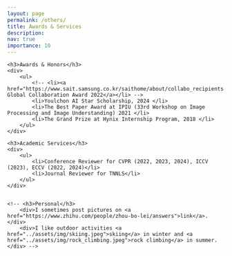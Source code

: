 ```yaml
---
layout: page
permalink: /others/
title: Awards & Services
description: 
nav: true
importance: 10
---
```

<div>

    <h3>Awards & Honors</h3>
	<div>
        <ul>
            <!-- <li><a href="https://www.sait.samsung.co.kr/saithome/about/collabo_recipients.do">Samsung Global Collaboration Award 2022</a></li> -->
            <li>Youlchon AI Star Scholarship, 2024 </li>
            <li>The Best Paper Award at IPIU (33rd Workshop on Image Processing and Image Understanding) 2021 </li>
            <li>The Grand Prize at Hynix Internship Program, 2018 </li>
        </ul>    
	</div>

    <h3>Academic Services</h3>
    <div>
        <ul>
            <li>Conference Reviewer for CVPR (2022, 2023, 2024), ICCV (2023), ECCV (2022, 2024)</li>
            <li>Journal Reviewer for TNNLS</li>
        </ul>    
    </div>


	<!-- <h3>Personal</h3>
        <div>I sometimes post pictures on <a href="https://www.zhihu.com/people/zhou-bo-lei/answers">link</a>.</div>
		<div>I like outdoor activities <a href="../assets/img/skiing.jpeg">skiing</a> in winter and <a href="../assets/img/rock_climbing.jpeg">rock climbing</a> in summer.</div> -->

</div>

